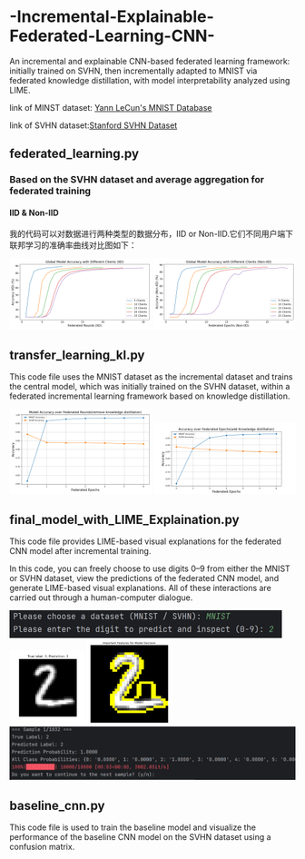 # -Incremental-Explainable-Federated-Learning-CNN-
An incremental and explainable CNN-based federated learning framework: initially trained on SVHN, then incrementally adapted to MNIST via federated knowledge distillation, with model interpretability analyzed using LIME.

link of MINST dataset: [Yann LeCun's MNIST Database](http://yann.lecun.com/exdb/mnist/)  

link of SVHN dataset:[Stanford SVHN Dataset](http://ufldl.stanford.edu/housenumbers/) 

## federated_learning.py

### Based on the SVHN dataset and average aggregation for federated training

#### IID & Non-IID

我的代码可以对数据进行两种类型的数据分布，IID or Non-IID.它们不同用户端下联邦学习的准确率曲线对比图如下：

<img src="picture\1.png" alt="1" style="zoom:25%;" />

<img src="picture\2.png" alt="1" style="zoom:25%;" />

## transfer_learning_kl.py

This code file uses the MNIST dataset as the incremental dataset and trains the central model, which was initially trained on the SVHN dataset, within a federated incremental learning framework based on knowledge distillation.

<img src="picture\3.png" alt="1" style="zoom:25%;" />

<img src="picture\4.png" alt="1" style="zoom:25%;" />

## final_model_with_LIME_Explaination.py

This code file provides LIME-based visual explanations
for the federated CNN model after incremental training.

In this code, you can freely choose to use digits 0–9 from either
the MNIST or SVHN dataset, view the predictions of the
federated CNN model, and generate LIME-based visual explanations.
All of these interactions are carried out through a human-computer dialogue.

<img src="picture\5.png" alt="1" style="zoom: 50%;" />

<img src="picture\6.png" alt="1" style="zoom: 33%;" />

<img src="picture\7.png" alt="1" style="zoom: 25%;" />

<img src="picture\8.png" alt="1" style="zoom: 50%;" />

## baseline_cnn.py

This code file is used to train the baseline model and visualize
the performance of the baseline CNN model on the SVHN dataset
using a confusion matrix.
